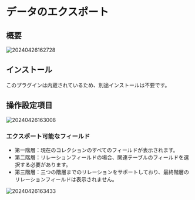 # データのエクスポート

<PluginInfo name="action-export"></PluginInfo>

## 概要

![20240426162728](https://nocobase-docs.oss-cn-beijing.aliyuncs.com/20240426162728.png)

## インストール

このプラグインは内蔵されているため、別途インストールは不要です。

## 操作設定項目

![20240426163008](https://nocobase-docs.oss-cn-beijing.aliyuncs.com/20240426163008.png)

### エクスポート可能なフィールド

- 第一階層：現在のコレクションのすべてのフィールドが表示されます。
- 第二階層：リレーションフィールドの場合、関連テーブルのフィールドを選択する必要があります。
- 第三階層：三つの階層までのリレーションをサポートしており、最終階層のリレーションフィールドは表示されません。

![20240426163433](https://nocobase-docs.oss-cn-beijing.aliyuncs.com/20240426163433.png)

